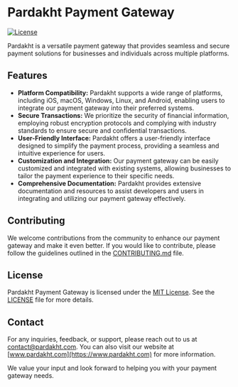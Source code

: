 # Pardakht Payment Gateway

[![License](https://img.shields.io/badge/license-MIT-blue.svg)](https://opensource.org/licenses/MIT)

Pardakht is a versatile payment gateway that provides seamless and secure payment solutions for businesses and individuals across multiple platforms.

## Features

- **Platform Compatibility:** Pardakht supports a wide range of platforms, including iOS, macOS, Windows, Linux, and Android, enabling users to integrate our payment gateway into their preferred systems.
- **Secure Transactions:** We prioritize the security of financial information, employing robust encryption protocols and complying with industry standards to ensure secure and confidential transactions.
- **User-Friendly Interface:** Pardakht offers a user-friendly interface designed to simplify the payment process, providing a seamless and intuitive experience for users.
- **Customization and Integration:** Our payment gateway can be easily customized and integrated with existing systems, allowing businesses to tailor the payment experience to their specific needs.
- **Comprehensive Documentation:** Pardakht provides extensive documentation and resources to assist developers and users in integrating and utilizing our payment gateway effectively.


## Contributing

We welcome contributions from the community to enhance our payment gateway and make it even better. If you would like to contribute, please follow the guidelines outlined in the [CONTRIBUTING.md](https://github.com/thepardakht/.github/blob/main/profile/CONTRIBUTING.md) file.

## License

Pardakht Payment Gateway is licensed under the [MIT License](https://opensource.org/licenses/MIT). See the [LICENSE](https://github.com/thepardakht/.github/blame/main/LICENSE) file for more details.

## Contact

For any inquiries, feedback, or support, please reach out to us at [contact@pardakht.com](mailto:contact@pardakht.com). You can also visit our website at [www.pardakht.com](https://www.pardakht.com) for more information.

We value your input and look forward to helping you with your payment gateway needs.
